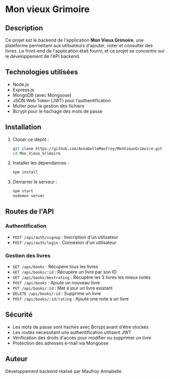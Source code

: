 # Mon vieux Grimoire

## Description
Ce projet est le backend de l'application **Mon Vieux Grimoire**, une plateforme permettant aux utilisateurs d'ajouter, noter et consulter des livres. Le front-end de l'application était fourni, et ce projet se concentre sur le développement de l'API backend.

## Technologies utilisées
- Node.js
- Express.js
- MongoDB (avec Mongoose)
- JSON Web Token (JWT) pour l'authentification
- Multer pour la gestion des fichiers
- Bcrypt pour le hachage des mots de passe

## Installation
1. Cloner ce dépôt :
   ```sh
   git clone https://github.com/AnnabelleMaufroy/MonVieuxGrimoire.git
   cd Mon_Vieux_Grimoire
   ```
2. Installer les dépendances :
   ```sh
   npm install
   ```
3. Démarrer le serveur :
   ```sh
   npm start
   nodemon server
   ```

## Routes de l'API

### Authentification
- `POST /api/auth/signup` : Inscription d'un utilisateur
- `POST /api/auth/login` : Connexion d'un utilisateur

### Gestion des livres
- `GET /api/books` : Récupère tous les livres
- `GET /api/books/:id` : Récupère un livre par son ID
- `GET /api/books/bestrating` : Récupère les 3 livres les mieux notés
- `POST /api/books` : Ajoute un nouveau livre
- `PUT /api/books/:id` : Met à jour un livre existant
- `DELETE /api/books/:id` : Supprime un livre
- `POST /api/books/:id/rating` : Ajoute une note à un livre

## Sécurité
- Les mots de passe sont hachés avec Bcrypt avant d'être stockés
- Les routes nécessitant une authentification utilisent JWT
- Vérification des droits d'accès pour modifier ou supprimer un livre
- Protection des adresses e-mail via Mongoose

## Auteur
Développement backend réalisé par Maufroy Annabelle.
